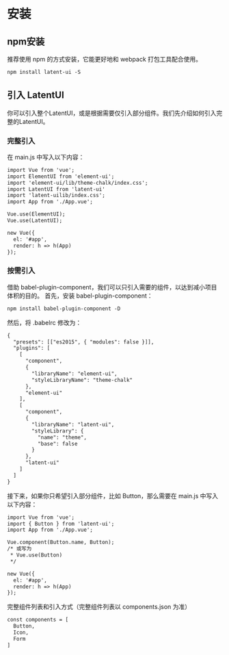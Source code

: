 <!--
 * @Author: PT
 * @Date: 2020-04-23 18:32:14
 * @LastEditors: PT
 * @LastEditTime: 2020-04-27 19:12:01
 * @Description: 指南
 -->
# 安装
## npm安装
推荐使用 npm 的方式安装，它能更好地和 webpack 打包工具配合使用。

```html
npm install latent-ui -S
```

## 引入 LatentUI
你可以引入整个LatentUI，或是根据需要仅引入部分组件。我们先介绍如何引入完整的LatentUI。

### 完整引入
在 main.js 中写入以下内容：

```html
import Vue from 'vue';
import ElementUI from 'element-ui';
import 'element-ui/lib/theme-chalk/index.css';
import LatentUI from 'latent-ui'
import 'latent-uilib/index.css';
import App from './App.vue';

Vue.use(ElementUI);
Vue.use(LatentUI);

new Vue({
  el: '#app',
  render: h => h(App)
});
```
### 按需引入
借助 babel-plugin-component，我们可以只引入需要的组件，以达到减小项目体积的目的。
首先，安装 babel-plugin-component：

```html
npm install babel-plugin-component -D

```
然后，将 .babelrc 修改为：
```html
{
  "presets": [["es2015", { "modules": false }]],
  "plugins": [
    [
      "component",
      {
        "libraryName": "element-ui",
        "styleLibraryName": "theme-chalk"
      },
      "element-ui"
    ],
    [
      "component",
      {
        "libraryName": "latent-ui",
        "styleLibrary": {
          "name": "theme",
          "base": false
        }
      },
      "latent-ui"
    ]
  ]
}
```

接下来，如果你只希望引入部分组件，比如 Button，那么需要在 main.js 中写入以下内容：
```html
import Vue from 'vue';
import { Button } from 'latent-ui';
import App from './App.vue';

Vue.component(Button.name, Button);
/* 或写为
 * Vue.use(Button)
 */

new Vue({
  el: '#app',
  render: h => h(App)
});
```

完整组件列表和引入方式（完整组件列表以 components.json 为准）

```html
const components = [
  Button,
  Icon,
  Form
]
```


